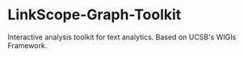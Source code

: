 # LinkScope-Graph-Toolkit
Interactive analysis toolkit for text analytics.  Based on UCSB's WIGIs Framework.
